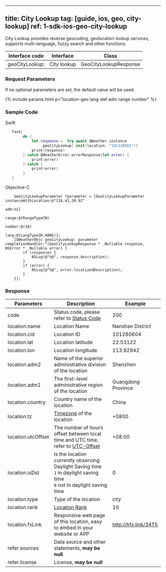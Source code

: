<!--
 * @Date: 2025-03-06 10:02:06
 * @LastEditors: bolepichi
 * @LastEditTime: 2025-03-14 16:07:32
 * @FilePath: /dev-site/docs/_en/ios-sdk/geoapi/ios-city-lookup.md
-->
---
title: City Lookup
tag: [guide, ios, geo, city-lookup]
ref: 1-sdk-ios-geo-city-lookup
---

City Lookup provides reverse geocoding, geolocation lookup services, supports multi-language, fuzzy search and other functions.

| Interface code | Interface     | Class                 |
| -------------- | ------------- | --------------------- |
| geoCityLookup: | City lookup   | GeoCityLookupResponse |

### Request Parameters

If no optional parameters are set, the default value will be used.

{% include params.html p="location-geo lang-def adm range number" %}

### Sample Code

Swift
```swift
   Task{
        do {
            let response =  try await QWeather.instance
                .geoCityLookup(.init(location: "101120501"))
            print(response)
        } catch QWeatherError.errorResponse(let error) {
            print(error)
        } catch {
            print(error)
        }
   }
```

Objective-C

```objc
    GeoCityLookupParameter *parameter = [GeoCityLookupParameter instanceWithLocation:@"116.41,39.92"
                                                                                 adm:nil
                                                                               range:@(RangeTypeCN)
                                                                              number:@(10)
                                                                                lang:@(LangTypeZH_HANS)];
    [QWeatherObjc geoCityLookup: parameter completionHandler:^(GeoCityLookupResponse * _Nullable response, NSError * _Nullable error) {
        if (response) {
            NSLog(@"%@", response.description);
        }
        if (error) {
            NSLog(@"%@", error.localizedDescription);
        }
    }];
```

### Response

| Parameters | Description | Example |
| ---------- | ----------- | ----------- |
| code | Status code, please refer to [Status Code](/en/docs/resource/status-code/) | 200 |
| location.name | Location Name | Nanshan District |
| location.cid | Location ID | 101280604 |
| location.lat | Location latitude | 22.53122 |
| location.lon | Location longitude | 113.92942 |
| location.adm2 | Name of the superior administrative division of the location | Shenzhen |
| location.adm1 | The first-level administrative region of the location | Guangdong Province |
| location.country | Country name of the location | China |
| location.tz | [Timezone](/en/docs/resource/glossary/#timezone) of the location | +0800 |
| location.utcOffset | The number of hours offset between local time and UTC time, refer to [UTC-Offset](/en/docs/resource/glossary/#utc-offset) | +08:00 |
| location.isDst | Is the location currently observing Daylight Saving time<br />`1` in daylight saving time <br /> `0` not in daylight saving time | 0 |
| location.type | Type of the location | city |
| location.rank | [Location Rank](/en/docs/resource/glossary/#rank) | 10 |
| location.fxLink | Responsive web page of this location, easy to embed in your website or APP | http://hfx.link/34T5 |
| refer.sources | Data source and other statements, **may be null** | |
| refer.license | License, **may be null** | |

